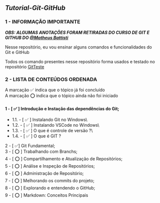 ## ***Tutorial-Git-GitHub***

### 1 - INFORMAÇÃO IMPORTANTE

***OBS: ALGUMAS ANOTAÇÕES FORAM RETIRADAS DO CURSO DE GIT E GITHUB DO [@Matheus Battisti](https://github.com/matheusbattisti)***

Nesse repositório, eu vou ensinar alguns comandos e funcionalidades do Git e GitHub

Todos os comando presentes nesse repositório forma usados e testado no repositório [GitTeste](https://github.com/IgorMariano25/GitTeste)

### 2 - LISTA DE CONTEÚDOS ORDENADA 
A marcação :white_check_mark: indica que o tópico já foi concluído\
A marcação :o: indica que o tópico ainda não foi iniciado

#### 1 - [ :white_check_mark: ] Introdução e Instação das dependências do Git;
  - 1.1. - [ :white_check_mark: ] Instalando Git no Windows\
  - 1.2. - [ :white_check_mark: ] Instalando VSCode no Windows\
  - 1.3. - [ :white_check_mark: ] O que é controle de versão  ?\
  - 1.4. - [ :white_check_mark: ] O que é GIT ?
  
2 - [ :white_check_mark:] Git Fundamental;\
3 - [ :o: ] Trabalhando com Branchs;\
4 - [ :o: ] Compartilhamento e Atualização de Repositórios;\
5 - [ :o: ] Análise e Inspeção de Repositórios;\
6 - [ :o: ] Administração de Repositório;\
7 - [ :o: ] Melhorando os commits do projeto;\
8 - [ :o: ] Explorando e entendendo o GitHub;\
9 - [ :o: ] Markdown: Conceitos Principais
